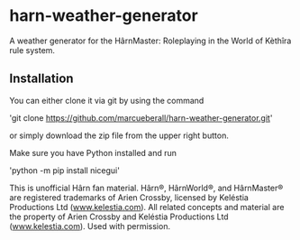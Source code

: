 # harn-weather-generator
A weather generator for the HârnMaster: Roleplaying in the World of Kèthîra rule system.

## Installation
You can either clone it via git by using the command

'git clone https://github.com/marcueberall/harn-weather-generator.git'

or simply download the zip file from the upper right button.

Make sure you have Python installed and run

'python -m pip install nicegui'


This is unofficial Hârn fan material. Hârn®, HârnWorld®, and HârnMaster® are registered trademarks of Arien Crossby, licensed by Keléstia Productions Ltd (www.kelestia.com). All related concepts and material are the property of Arien Crossby and Keléstia Productions Ltd (www.kelestia.com). Used with permission.
